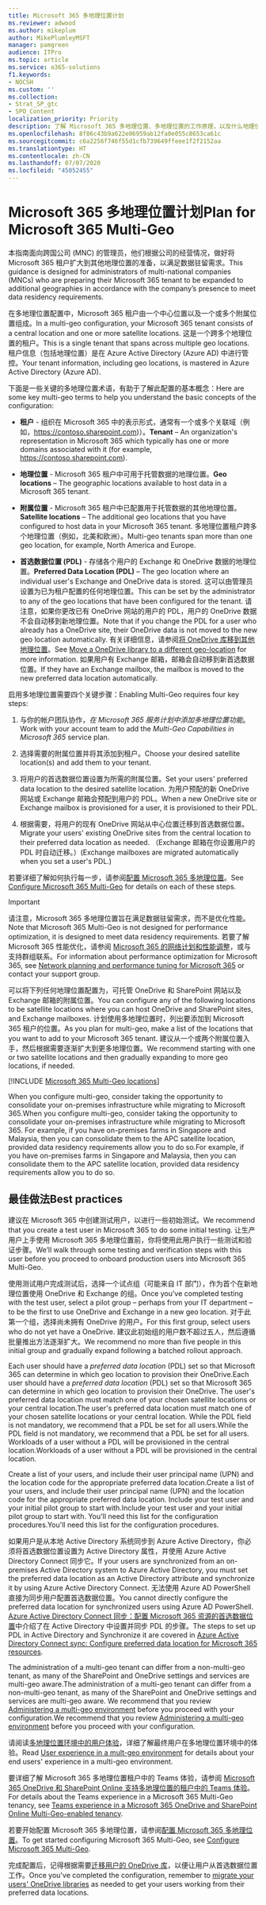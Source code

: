```yaml
---
title: Microsoft 365 多地理位置计划
ms.reviewer: adwood
ms.author: mikeplum
author: MikePlumleyMSFT
manager: pamgreen
audience: ITPro
ms.topic: article
ms.service: o365-solutions
f1.keywords:
- NOCSH
ms.custom: ''
ms.collection:
- Strat_SP_gtc
- SPO_Content
localization_priority: Priority
description: 了解 Microsoft 365 多地理位置、多地理位置的工作原理，以及什么地理位置可用于数据存储。
ms.openlocfilehash: 8f06c43b9a622e06959ab12fa0e055c8653ca61c
ms.sourcegitcommit: c6a2256f746f55d1cfb739649ffeee1f2f2152aa
ms.translationtype: HT
ms.contentlocale: zh-CN
ms.lasthandoff: 07/07/2020
ms.locfileid: "45052455"
---
```

# <a name="plan-for-microsoft-365-multi-geo"></a><span data-ttu-id="a1e8d-103">Microsoft 365 多地理位置计划</span><span class="sxs-lookup"><span data-stu-id="a1e8d-103">Plan for Microsoft 365 Multi-Geo</span></span>

<span data-ttu-id="a1e8d-104">本指南面向跨国公司 (MNC) 的管理员，他们根据公司的经营情况，做好将 Microsoft 365 租户扩大到其他地理位置的准备，以满足数据驻留需求。</span><span class="sxs-lookup"><span data-stu-id="a1e8d-104">This guidance is designed for administrators of multi-national companies (MNCs) who are preparing their Microsoft 365 tenant to be expanded to additional geographies in accordance with the company’s presence to meet data residency requirements.</span></span>

<span data-ttu-id="a1e8d-105">在多地理位置配置中，Microsoft 365 租户由一个中心位置以及一个或多个附属位置组成。</span><span class="sxs-lookup"><span data-stu-id="a1e8d-105">In a multi-geo configuration, your Microsoft 365 tenant consists of a central location and one or more satellite locations.</span></span> <span data-ttu-id="a1e8d-106">这是一个跨多个地理位置的租户。</span><span class="sxs-lookup"><span data-stu-id="a1e8d-106">This is a single tenant that spans across multiple geo locations.</span></span> <span data-ttu-id="a1e8d-107">租户信息（包括地理位置）是在 Azure Active Directory (Azure AD) 中进行管控。</span><span class="sxs-lookup"><span data-stu-id="a1e8d-107">Your tenant information, including geo locations, is mastered in Azure Active Directory (Azure AD).</span></span>

<span data-ttu-id="a1e8d-108">下面是一些关键的多地理位置术语，有助于了解此配置的基本概念：</span><span class="sxs-lookup"><span data-stu-id="a1e8d-108">Here are some key multi-geo terms to help you understand the basic concepts of the configuration:</span></span>

-   <span data-ttu-id="a1e8d-109">**租户** - 组织在 Microsoft 365 中的表示形式，通常有一个或多个关联域（例如，https://contoso.sharepoint.com)）。</span><span class="sxs-lookup"><span data-stu-id="a1e8d-109">**Tenant** – An organization's representation in Microsoft 365 which typically has one or more domains associated with it (for example, https://contoso.sharepoint.com).</span></span> 

-   <span data-ttu-id="a1e8d-110">**地理位置** - Microsoft 365 租户中可用于托管数据的地理位置。</span><span class="sxs-lookup"><span data-stu-id="a1e8d-110">**Geo locations** – The geographic locations available to host data in a Microsoft 365 tenant.</span></span>

-   <span data-ttu-id="a1e8d-111">**附属位置** - Microsoft 365 租户中已配置用于托管数据的其他地理位置。</span><span class="sxs-lookup"><span data-stu-id="a1e8d-111">**Satellite locations** – The additional geo locations that you have configured to host data in your Microsoft 365 tenant.</span></span> <span data-ttu-id="a1e8d-112">多地理位置租户跨多个地理位置（例如，北美和欧洲）。</span><span class="sxs-lookup"><span data-stu-id="a1e8d-112">Multi-geo tenants span more than one geo location, for example, North America and Europe.</span></span>

-   <span data-ttu-id="a1e8d-113">**首选数据位置 (PDL)** - 存储各个用户的 Exchange 和 OneDrive 数据的地理位置。</span><span class="sxs-lookup"><span data-stu-id="a1e8d-113">**Preferred Data Location (PDL)** – The geo location where an individual user's Exchange and OneDrive data is stored.</span></span> <span data-ttu-id="a1e8d-114">这可以由管理员设置为已为租户配置的任何地理位置。</span><span class="sxs-lookup"><span data-stu-id="a1e8d-114">This can be set by the administrator to any of the geo locations that have been configured for the tenant.</span></span> <span data-ttu-id="a1e8d-115">请注意，如果你更改已有 OneDrive 网站的用户的 PDL，用户的 OneDrive 数据不会自动移到新地理位置。</span><span class="sxs-lookup"><span data-stu-id="a1e8d-115">Note that if you change the PDL for a user who already has a OneDrive site, their OneDrive data is not moved to the new geo location automatically.</span></span> <span data-ttu-id="a1e8d-116">有关详细信息，请参阅[将 OneDrive 库移到其他地理位置](move-onedrive-between-geo-locations.md)。</span><span class="sxs-lookup"><span data-stu-id="a1e8d-116">See [Move a OneDrive library to a different geo-location](move-onedrive-between-geo-locations.md) for more information.</span></span> <span data-ttu-id="a1e8d-117">如果用户有 Exchange 邮箱，邮箱会自动移到新首选数据位置。</span><span class="sxs-lookup"><span data-stu-id="a1e8d-117">If they have an Exchange mailbox, the mailbox is moved to the new preferred data location automatically.</span></span>

<span data-ttu-id="a1e8d-118">启用多地理位置需要四个关键步骤：</span><span class="sxs-lookup"><span data-stu-id="a1e8d-118">Enabling Multi-Geo requires four key steps:</span></span>

1.  <span data-ttu-id="a1e8d-119">与你的帐户团队协作，_在 Microsoft 365 服务计划中添加多地理位置功能_。</span><span class="sxs-lookup"><span data-stu-id="a1e8d-119">Work with your account team to add the _Multi-Geo Capabilities in Microsoft 365_ service plan.</span></span>

2.  <span data-ttu-id="a1e8d-120">选择需要的附属位置并将其添加到租户。</span><span class="sxs-lookup"><span data-stu-id="a1e8d-120">Choose your desired satellite location(s) and add them to your tenant.</span></span>

3.  <span data-ttu-id="a1e8d-121">将用户的首选数据位置设置为所需的附属位置。</span><span class="sxs-lookup"><span data-stu-id="a1e8d-121">Set your users' preferred data location to the desired satellite location.</span></span> <span data-ttu-id="a1e8d-122">为用户预配的新 OneDrive 网站或 Exchange 邮箱会预配到用户的 PDL。</span><span class="sxs-lookup"><span data-stu-id="a1e8d-122">When a new OneDrive site or Exchange mailbox is provisioned for a user, it is provisioned to their PDL.</span></span>

4.  <span data-ttu-id="a1e8d-123">根据需要，将用户的现有 OneDrive 网站从中心位置迁移到首选数据位置。</span><span class="sxs-lookup"><span data-stu-id="a1e8d-123">Migrate your users' existing OneDrive sites from the central location to their preferred data location as needed.</span></span> <span data-ttu-id="a1e8d-124">（Exchange 邮箱在你设置用户的 PDL 时自动迁移。）</span><span class="sxs-lookup"><span data-stu-id="a1e8d-124">(Exchange mailboxes are migrated automatically when you set a user's PDL.)</span></span>

<span data-ttu-id="a1e8d-125">若要详细了解如何执行每一步，请参阅[配置 Microsoft 365 多地理位置](multi-geo-tenant-configuration.md)。</span><span class="sxs-lookup"><span data-stu-id="a1e8d-125">See [Configure Microsoft 365 Multi-Geo](multi-geo-tenant-configuration.md) for details on each of these steps.</span></span>

> [!IMPORTANT]
> <span data-ttu-id="a1e8d-126">请注意，Microsoft 365 多地理位置旨在满足数据驻留需求，而不是优化性能。</span><span class="sxs-lookup"><span data-stu-id="a1e8d-126">Note that Microsoft 365 Multi-Geo is not designed for performance optimization, it is designed to meet data residency requirements.</span></span> <span data-ttu-id="a1e8d-127">若要了解 Microsoft 365 性能优化，请参阅 [Microsoft 365 的网络计划和性能调整](https://support.office.com/article/e5f1228c-da3c-4654-bf16-d163daee8848)，或与支持群组联系。</span><span class="sxs-lookup"><span data-stu-id="a1e8d-127">For information about performance optimization for Microsoft 365, see [Network planning and performance tuning for Microsoft 365](https://support.office.com/article/e5f1228c-da3c-4654-bf16-d163daee8848) or contact your support group.</span></span>

<span data-ttu-id="a1e8d-128">可以将下列任何地理位置配置为，可托管 OneDrive 和 SharePoint 网站以及 Exchange 邮箱的附属位置。</span><span class="sxs-lookup"><span data-stu-id="a1e8d-128">You can configure any of the following locations to be satellite locations where you can host OneDrive and SharePoint sites, and Exchange mailboxes.</span></span> <span data-ttu-id="a1e8d-129">计划使用多地理位置时，列出要添加到 Microsoft 365 租户的位置。</span><span class="sxs-lookup"><span data-stu-id="a1e8d-129">As you plan for multi-geo, make a list of the locations that you want to add to your Microsoft 365 tenant.</span></span> <span data-ttu-id="a1e8d-130">建议从一个或两个附属位置入手，然后根据需要逐渐扩大到更多地理位置。</span><span class="sxs-lookup"><span data-stu-id="a1e8d-130">We recommend starting with one or two satellite locations and then gradually expanding to more geo locations, if needed.</span></span>

[!INCLUDE [Microsoft 365 Multi-Geo locations](includes/office-365-multi-geo-locations.md)]

<span data-ttu-id="a1e8d-131">When you configure multi-geo, consider taking the opportunity to consolidate your on-premises infrastructure while migrating to Microsoft 365.</span><span class="sxs-lookup"><span data-stu-id="a1e8d-131">When you configure multi-geo, consider taking the opportunity to consolidate your on-premises infrastructure while migrating to Microsoft 365.</span></span> <span data-ttu-id="a1e8d-132">For example, if you have on-premises farms in Singapore and Malaysia, then you can consolidate them to the APC satellite location, provided data residency requirements allow you to do so.</span><span class="sxs-lookup"><span data-stu-id="a1e8d-132">For example, if you have on-premises farms in Singapore and Malaysia, then you can consolidate them to the APC satellite location, provided data residency requirements allow you to do so.</span></span>

## <a name="best-practices"></a><span data-ttu-id="a1e8d-133">最佳做法</span><span class="sxs-lookup"><span data-stu-id="a1e8d-133">Best practices</span></span>

<span data-ttu-id="a1e8d-134">建议在 Microsoft 365 中创建测试用户，以进行一些初始测试。</span><span class="sxs-lookup"><span data-stu-id="a1e8d-134">We recommend that you create a test user in Microsoft 365 to do some initial testing.</span></span> <span data-ttu-id="a1e8d-135">让生产用户上手使用 Microsoft 365 多地理位置前，你将使用此用户执行一些测试和验证步骤。</span><span class="sxs-lookup"><span data-stu-id="a1e8d-135">We’ll walk through some testing and verification steps with this user before you proceed to onboard production users into Microsoft 365 Multi-Geo.</span></span>

<span data-ttu-id="a1e8d-136">使用测试用户完成测试后，选择一个试点组（可能来自 IT 部门），作为首个在新地理位置使用 OneDrive 和 Exchange 的组。</span><span class="sxs-lookup"><span data-stu-id="a1e8d-136">Once you’ve completed testing with the test user, select a pilot group – perhaps from your IT department – to be the first to use OneDrive and Exchange in a new geo location.</span></span> <span data-ttu-id="a1e8d-137">对于此第一个组，选择尚未拥有 OneDrive 的用户。</span><span class="sxs-lookup"><span data-stu-id="a1e8d-137">For this first group, select users who do not yet have a OneDrive.</span></span> <span data-ttu-id="a1e8d-138">建议此初始组的用户数不超过五人，然后遵循批量推出方法逐渐扩大。</span><span class="sxs-lookup"><span data-stu-id="a1e8d-138">We recommend no more than five people in this initial group and gradually expand following a batched rollout approach.</span></span>

<span data-ttu-id="a1e8d-139">Each user should have a *preferred data location* (PDL) set so that Microsoft 365 can determine in which geo location to provision their OneDrive.</span><span class="sxs-lookup"><span data-stu-id="a1e8d-139">Each user should have a *preferred data location* (PDL) set so that Microsoft 365 can determine in which geo location to provision their OneDrive.</span></span> <span data-ttu-id="a1e8d-140">The user's preferred data location must match one of your chosen satellite locations or your central location.</span><span class="sxs-lookup"><span data-stu-id="a1e8d-140">The user's preferred data location must match one of your chosen satellite locations or your central location.</span></span> <span data-ttu-id="a1e8d-141">While the PDL field is not mandatory, we recommend that a PDL be set for all users.</span><span class="sxs-lookup"><span data-stu-id="a1e8d-141">While the PDL field is not mandatory, we recommend that a PDL be set for all users.</span></span> <span data-ttu-id="a1e8d-142">Workloads of a user without a PDL will be provisioned in the central location.</span><span class="sxs-lookup"><span data-stu-id="a1e8d-142">Workloads of a user without a PDL will be provisioned in the central location.</span></span>

<span data-ttu-id="a1e8d-143">Create a list of your users, and include their user principal name (UPN) and the location code for the appropriate preferred data location.</span><span class="sxs-lookup"><span data-stu-id="a1e8d-143">Create a list of your users, and include their user principal name (UPN) and the location code for the appropriate preferred data location.</span></span> <span data-ttu-id="a1e8d-144">Include your test user and your initial pilot group to start with.</span><span class="sxs-lookup"><span data-stu-id="a1e8d-144">Include your test user and your initial pilot group to start with.</span></span> <span data-ttu-id="a1e8d-145">You'll need this list for the configuration procedures.</span><span class="sxs-lookup"><span data-stu-id="a1e8d-145">You'll need this list for the configuration procedures.</span></span>

<span data-ttu-id="a1e8d-146">如果用户是从本地 Active Directory 系统同步到 Azure Active Directory，你必须将首选数据位置设置为 Active Directory 属性，并使用 Azure Active Directory Connect 同步它。</span><span class="sxs-lookup"><span data-stu-id="a1e8d-146">If your users are synchronized from an on-premises Active Directory system to Azure Active Directory, you must set the preferred data location as an Active Directory attribute and synchronize it by using Azure Active Directory Connect.</span></span> <span data-ttu-id="a1e8d-147">无法使用 Azure AD PowerShell 直接为同步用户配置首选数据位置。</span><span class="sxs-lookup"><span data-stu-id="a1e8d-147">You cannot directly configure the preferred data location for synchronized users using Azure AD PowerShell.</span></span> <span data-ttu-id="a1e8d-148">[Azure Active Directory Connect 同步：配置 Microsoft 365 资源的首选数据位置](https://docs.microsoft.com/azure/active-directory/connect/active-directory-aadconnectsync-feature-preferreddatalocation)中介绍了在 Active Directory 中设置并同步 PDL 的步骤。</span><span class="sxs-lookup"><span data-stu-id="a1e8d-148">The steps to set up PDL in Active Directory and Synchronize it are covered in [Azure Active Directory Connect sync: Configure preferred data location for Microsoft 365 resources](https://docs.microsoft.com/azure/active-directory/connect/active-directory-aadconnectsync-feature-preferreddatalocation).</span></span>

<span data-ttu-id="a1e8d-149">The administration of a multi-geo tenant can differ from a non-multi-geo tenant, as many of the SharePoint and OneDrive settings and services are multi-geo aware.</span><span class="sxs-lookup"><span data-stu-id="a1e8d-149">The administration of a multi-geo tenant can differ from a non-multi-geo tenant, as many of the SharePoint and OneDrive settings and services are multi-geo aware.</span></span> <span data-ttu-id="a1e8d-150">We recommend that you review [Administering a multi-geo environment](administering-a-multi-geo-environment.md) before you proceed with your configuration.</span><span class="sxs-lookup"><span data-stu-id="a1e8d-150">We recommend that you review [Administering a multi-geo environment](administering-a-multi-geo-environment.md) before you proceed with your configuration.</span></span>

<span data-ttu-id="a1e8d-151">请阅读[多地理位置环境中的用户体验](multi-geo-user-experience.md)，详细了解最终用户在多地理位置环境中的体验。</span><span class="sxs-lookup"><span data-stu-id="a1e8d-151">Read [User experience in a mult-geo environment](multi-geo-user-experience.md) for details about your end users' experience in a multi-geo environment.</span></span>

<span data-ttu-id="a1e8d-152">要详细了解 Microsoft 365 多地理位置租户中的 Teams 体验，请参阅 [Microsoft 365 OneDrive 和 SharePoint Online 支持多地理位置的租户中的 Teams 体验](https://docs.microsoft.com/microsoftteams/teams-experience-o365odb-spo-multi-geo)。</span><span class="sxs-lookup"><span data-stu-id="a1e8d-152">For details about the Teams experience in a Microsoft 365 Multi-Geo tenancy, see [Teams experience in a Microsoft 365 OneDrive and SharePoint Online Multi-Geo-enabled tenancy](https://docs.microsoft.com/microsoftteams/teams-experience-o365odb-spo-multi-geo).</span></span>

<span data-ttu-id="a1e8d-153">若要开始配置 Microsoft 365 多地理位置，请参阅[配置 Microsoft 365 多地理位置](multi-geo-tenant-configuration.md)。</span><span class="sxs-lookup"><span data-stu-id="a1e8d-153">To get started configuring Microsoft 365 Multi-Geo, see [Configure Microsoft 365 Multi-Geo](multi-geo-tenant-configuration.md).</span></span>

<span data-ttu-id="a1e8d-154">完成配置后，记得根据需要[迁移用户的 OneDrive 库](move-onedrive-between-geo-locations.md)，以便让用户从首选数据位置工作。</span><span class="sxs-lookup"><span data-stu-id="a1e8d-154">Once you've completed the configuration, remember to [migrate your users' OneDrive libraries](move-onedrive-between-geo-locations.md) as needed to get your users working from their preferred data locations.</span></span>

